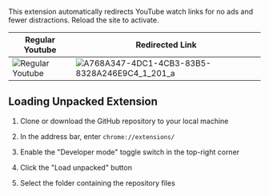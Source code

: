 This extension automatically redirects YouTube watch links for no ads and fewer distractions. 
Reload the site to activate.

| Regular Youtube | Redirected Link |
| --- | --- |
| ![Regular Youtube](https://github.com/yeetric/youtubeAdRedirect/assets/82407170/c1759c98-ff5d-4a46-97bd-04d0a24eff5b) | ![A768A347-4DC1-4CB3-83B5-8328A246E9C4_1_201_a](https://github.com/yeetric/youtubeAdRedirect/assets/82407170/ce1e0cb7-18a8-45d2-807a-32734c7942f4) |



## Loading Unpacked Extension

1. Clone or download the GitHub repository to your local machine

2. In the address bar, enter `chrome://extensions/`

3. Enable the "Developer mode" toggle switch in the top-right corner

4. Click the "Load unpacked" button

5. Select the folder containing the repository files


